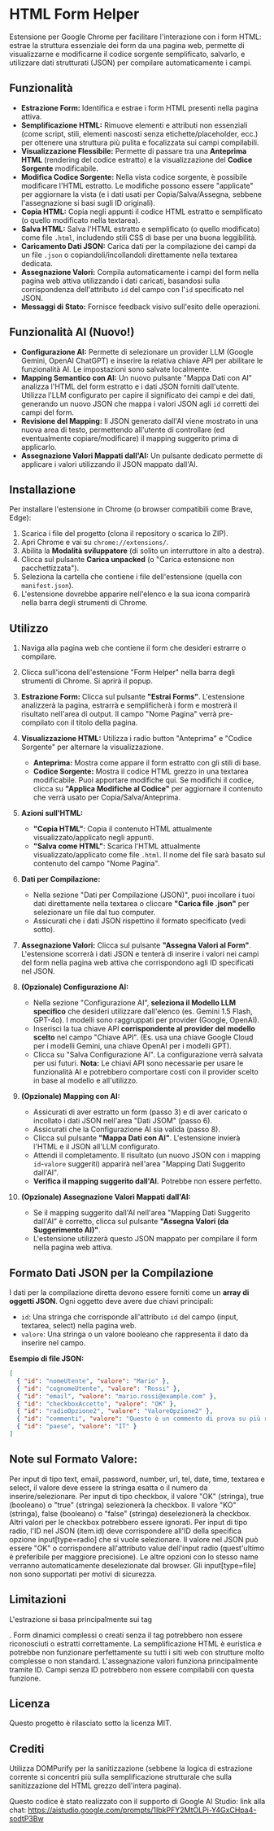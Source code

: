 # HTML Form Helper

Estensione per Google Chrome per facilitare l'interazione con i form HTML: estrae la struttura essenziale dei form da una pagina web, permette di visualizzarne e modificarne il codice sorgente semplificato, salvarlo, e utilizzare dati strutturati (JSON) per compilare automaticamente i campi.

## Funzionalità

*   **Estrazione Form:** Identifica e estrae i form HTML presenti nella pagina attiva.
*   **Semplificazione HTML:** Rimuove elementi e attributi non essenziali (come script, stili, elementi nascosti senza etichette/placeholder, ecc.) per ottenere una struttura più pulita e focalizzata sui campi compilabili.
*   **Visualizzazione Flessibile:** Permette di passare tra una **Anteprima HTML** (rendering del codice estratto) e la visualizzazione del **Codice Sorgente** modificabile.
*   **Modifica Codice Sorgente:** Nella vista codice sorgente, è possibile modificare l'HTML estratto. Le modifiche possono essere "applicate" per aggiornare la vista (e i dati usati per Copia/Salva/Assegna, sebbene l'assegnazione si basi sugli ID originali).
*   **Copia HTML:** Copia negli appunti il codice HTML estratto e semplificato (o quello modificato nella textarea).
*   **Salva HTML:** Salva l'HTML estratto e semplificato (o quello modificato) come file `.html`, includendo stili CSS di base per una buona leggibilità.
*   **Caricamento Dati JSON:** Carica dati per la compilazione dei campi da un file `.json` o copiandoli/incollandoli direttamente nella textarea dedicata.
*   **Assegnazione Valori:** Compila automaticamente i campi del form nella pagina web attiva utilizzando i dati caricati, basandosi sulla corrispondenza dell'attributo `id` del campo con l'`id` specificato nel JSON.
*   **Messaggi di Stato:** Fornisce feedback visivo sull'esito delle operazioni.

## Funzionalità AI (Nuovo!)

*   **Configurazione AI:** Permette di selezionare un provider LLM (Google Gemini, OpenAI ChatGPT) e inserire la relativa chiave API per abilitare le funzionalità AI. Le impostazioni sono salvate localmente.
*   **Mapping Semantico con AI:** Un nuovo pulsante "Mappa Dati con AI" analizza l'HTML del form estratto e i dati JSON forniti dall'utente. Utilizza l'LLM configurato per capire il significato dei campi e dei dati, generando un nuovo JSON che mappa i valori JSON agli `id` corretti dei campi del form.
*   **Revisione del Mapping:** Il JSON generato dall'AI viene mostrato in una nuova area di testo, permettendo all'utente di controllare (ed eventualmente copiare/modificare) il mapping suggerito prima di applicarlo.
*   **Assegnazione Valori Mappati dall'AI:** Un pulsante dedicato permette di applicare i valori utilizzando il JSON mappato dall'AI.

## Installazione

Per installare l'estensione in Chrome (o browser compatibili come Brave, Edge):

1.  Scarica i file del progetto (clona il repository o scarica lo ZIP).
2.  Apri Chrome e vai su `chrome://extensions/`.
3.  Abilita la **Modalità sviluppatore** (di solito un interruttore in alto a destra).
4.  Clicca sul pulsante **Carica unpacked** (o "Carica estensione non pacchettizzata").
5.  Seleziona la cartella che contiene i file dell'estensione (quella con `manifest.json`).
6.  L'estensione dovrebbe apparire nell'elenco e la sua icona comparirà nella barra degli strumenti di Chrome.

## Utilizzo

1.  Naviga alla pagina web che contiene il form che desideri estrarre o compilare.
2.  Clicca sull'icona dell'estensione "Form Helper" nella barra degli strumenti di Chrome. Si aprirà il popup.
3.  **Estrazione Form:** Clicca sul pulsante **"Estrai Forms"**. L'estensione analizzerà la pagina, estrarrà e semplificherà i form e mostrerà il risultato nell'area di output. Il campo "Nome Pagina" verrà pre-compilato con il titolo della pagina.
4.  **Visualizzazione HTML:** Utilizza i radio button "Anteprima" e "Codice Sorgente" per alternare la visualizzazione.
    *   **Anteprima:** Mostra come appare il form estratto con gli stili di base.
    *   **Codice Sorgente:** Mostra il codice HTML grezzo in una textarea modificabile. Puoi apportare modifiche qui. Se modifichi il codice, clicca su **"Applica Modifiche al Codice"** per aggiornare il contenuto che verrà usato per Copia/Salva/Anteprima.
5.  **Azioni sull'HTML:**
    *   **"Copia HTML"**: Copia il contenuto HTML attualmente visualizzato/applicato negli appunti.
    *   **"Salva come HTML"**: Scarica l'HTML attualmente visualizzato/applicato come file `.html`. Il nome del file sarà basato sul contenuto del campo "Nome Pagina".
6.  **Dati per Compilazione:**
    *   Nella sezione "Dati per Compilazione (JSON)", puoi incollare i tuoi dati direttamente nella textarea o cliccare **"Carica file .json"** per selezionare un file dal tuo computer.
    *   Assicurati che i dati JSON rispettino il formato specificato (vedi sotto).
7.  **Assegnazione Valori:** Clicca sul pulsante **"Assegna Valori al Form"**. L'estensione scorrerà i dati JSON e tenterà di inserire i valori nei campi del form nella pagina web attiva che corrispondono agli ID specificati nel JSON.

8.  **(Opzionale) Configurazione AI:**
    *   Nella sezione "Configurazione AI", **seleziona il Modello LLM specifico** che desideri utilizzare dall'elenco (es. Gemini 1.5 Flash, GPT-4o). I modelli sono raggruppati per provider (Google, OpenAI).
    *   Inserisci la tua chiave API **corrispondente al provider del modello scelto** nel campo "Chiave API". (Es. usa una chiave Google Cloud per i modelli Gemini, una chiave OpenAI per i modelli GPT).
    *   Clicca su "Salva Configurazione AI". La configurazione verrà salvata per usi futuri. **Nota:** Le chiavi API sono necessarie per usare le funzionalità AI e potrebbero comportare costi con il provider scelto in base al modello e all'utilizzo.
9.  **(Opzionale) Mapping con AI:**
    *   Assicurati di aver estratto un form (passo 3) e di aver caricato o incollato i dati JSON nell'area "Dati JSOM" (passo 6).
    *   Assicurati che la Configurazione AI sia valida (passo 8).
    *   Clicca sul pulsante **"Mappa Dati con AI"**. L'estensione invierà l'HTML e il JSON all'LLM configurato.
    *   Attendi il completamento. Il risultato (un nuovo JSON con i mapping `id`-`valore` suggeriti) apparirà nell'area "Mapping Dati Suggerito dall'AI".
    *   **Verifica il mapping suggerito dall'AI.** Potrebbe non essere perfetto.
10. **(Opzionale) Assegnazione Valori Mappati dall'AI:**
    *   Se il mapping suggerito dall'AI nell'area "Mapping Dati Suggerito dall'AI" è corretto, clicca sul pulsante **"Assegna Valori (da Suggerimento AI)"**.
    *   L'estensione utilizzerà questo JSON mappato per compilare il form nella pagina web attiva.
    
    
## Formato Dati JSON per la Compilazione

I dati per la compilazione diretta devono essere forniti come un **array di oggetti JSON**. Ogni oggetto deve avere due chiavi principali:

*   `id`: Una stringa che corrisponde all'attributo `id` del campo (input, textarea, select) nella pagina web.
*   `valore`: Una stringa o un valore booleano che rappresenta il dato da inserire nel campo.

**Esempio di file JSON:**

```json
[
  { "id": "nomeUtente", "valore": "Mario" },
  { "id": "cognomeUtente", "valore": "Rossi" },
  { "id": "email", "valore": "mario.rossi@example.com" },
  { "id": "checkboxAccetto", "valore": "OK" },      
  { "id": "radioOpzione2", "valore": "ValoreOpzione2" }, 
  { "id": "commenti", "valore": "Questo è un commento di prova su più righe." },
  { "id": "paese", "valore": "IT" } 
]
```

## Note sul Formato Valore:

Per input di tipo text, email, password, number, url, tel, date, time, textarea e select, il valore deve essere la stringa esatta o il numero da inserire/selezionare.
Per input di tipo checkbox, il valore "OK" (stringa), true (booleano) o "true" (stringa) selezionerà la checkbox. Il valore "KO" (stringa), false (booleano) o "false" (stringa) deselezionerà la checkbox. Altri valori per le checkbox potrebbero essere ignorati.
Per input di tipo radio, l'ID nel JSON (item.id) deve corrispondere all'ID della specifica opzione input[type=radio] che si vuole selezionare. Il valore nel JSON può essere "OK" o corrispondere all'attributo value dell'input radio (quest'ultimo è preferibile per maggiore precisione). Le altre opzioni con lo stesso name verranno automaticamente deselezionate dal browser.
Gli input[type=file] non sono supportati per motivi di sicurezza.

## Limitazioni
L'estrazione si basa principalmente sui tag <form>. Form dinamici complessi o creati senza il tag <form> potrebbero non essere riconosciuti o estratti correttamente.
La semplificazione HTML è euristica e potrebbe non funzionare perfettamente su tutti i siti web con strutture molto complesse o non standard.
L'assegnazione valori funziona principalmente tramite ID. Campi senza ID potrebbero non essere compilabili con questa funzione.

## Licenza
Questo progetto è rilasciato sotto la licenza MIT. 

## Crediti
Utilizza DOMPurify per la sanitizzazione (sebbene la logica di estrazione corrente si concentri più sulla semplificazione strutturale che sulla sanitizzazione del HTML grezzo dell'intera pagina).

Questo codice è stato realizzato con il supporto di Google AI Studio: link alla chat: https://aistudio.google.com/prompts/1IbkPFY2MtOLPi-Y4GxCHpa4-sodtP3Bw 